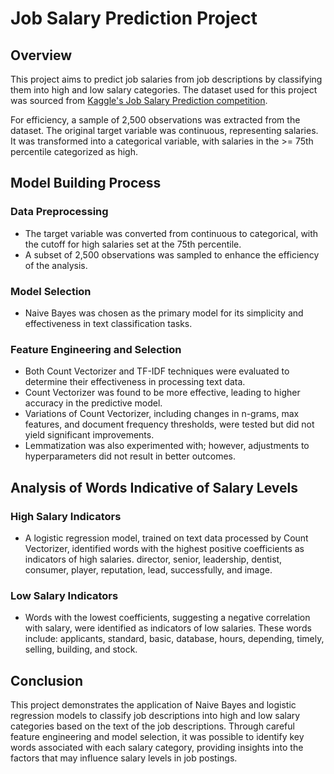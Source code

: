 # Job Salary Prediction Project

## Overview
This project aims to predict job salaries from job descriptions by classifying them into high and low salary categories. The dataset used for this project was sourced from [Kaggle's Job Salary Prediction competition](http://www.kaggle.com/c/job-salary-prediction).

For efficiency, a sample of 2,500 observations was extracted from the dataset. The original target variable was continuous, representing salaries. It was transformed into a categorical variable, with salaries in the >= 75th percentile categorized as high.

## Model Building Process

### Data Preprocessing
- The target variable was converted from continuous to categorical, with the cutoff for high salaries set at the 75th percentile.
- A subset of 2,500 observations was sampled to enhance the efficiency of the analysis.

### Model Selection
- Naive Bayes was chosen as the primary model for its simplicity and effectiveness in text classification tasks.

### Feature Engineering and Selection
- Both Count Vectorizer and TF-IDF techniques were evaluated to determine their effectiveness in processing text data.
- Count Vectorizer was found to be more effective, leading to higher accuracy in the predictive model.
- Variations of Count Vectorizer, including changes in n-grams, max features, and document frequency thresholds, were tested but did not yield significant improvements.
- Lemmatization was also experimented with; however, adjustments to hyperparameters did not result in better outcomes.

## Analysis of Words Indicative of Salary Levels

### High Salary Indicators
- A logistic regression model, trained on text data processed by Count Vectorizer, identified words with the highest positive coefficients as indicators of high salaries. director, senior, leadership, dentist, consumer, player, reputation, lead, successfully, and image.
  
### Low Salary Indicators
- Words with the lowest coefficients, suggesting a negative correlation with salary, were identified as indicators of low salaries. These words include: applicants, standard, basic, database, hours, depending, timely, selling, building, and stock.

## Conclusion
This project demonstrates the application of Naive Bayes and logistic regression models to classify job descriptions into high and low salary categories based on the text of the job descriptions. Through careful feature engineering and model selection, it was possible to identify key words associated with each salary category, providing insights into the factors that may influence salary levels in job postings.

